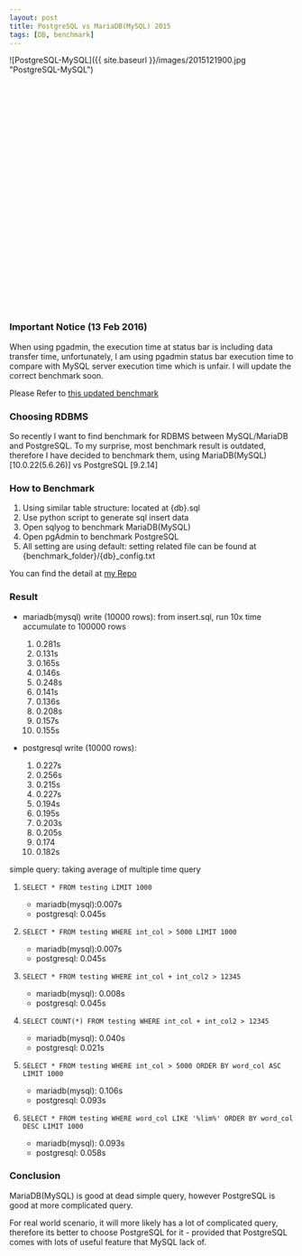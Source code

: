 ```yaml
---
layout: post
title: PostgreSQL vs MariaDB(MySQL) 2015
tags: [DB, benchmark]
---
```


![PostgreSQL-MySQL]({{ site.baseurl }}/images/2015121900.jpg "PostgreSQL-MySQL")

<script src="http://ajax.googleapis.com/ajax/libs/jquery/1.8.2/jquery.min.js">
</script>
<script src="http://code.highcharts.com/highcharts.js">
</script>
<script src="http://code.highcharts.com/modules/exporting.js">
</script>

<div id="container" style="min-width: 310px; height: 400px; margin: 0 auto">
</div>

<script type="text/javascript">

$(function () {
    $('#container').highcharts({
        chart: {
            type: 'bar'
        },
        title: {
            text: 'PostgreSQL vs MariaDB(MySQL) [QA failed, to be benchmark again]'
        },
        subtitle: {
            text: 'Source: <a href="https://nghenglim.github.io">nghenglim.github.io</a>'
        },
        xAxis: {
            categories: ['Write (10000 rows)', 'Read (Select)', 'READ (WHERE)', 'READ (WHERE A+B>C)', 'READ (COUNT WHERE A+B>C)', 'READ (WHERE ORDER)', 'READ (%wildcard% + ORDER)'],
            title: {
                text: null
            }
        },
        yAxis: {
            min: 0,
            title: {
                text: 'Time Taken (millisecond)',
                align: 'high'
            },
            labels: {
                overflow: 'justify'
            }
        },
        tooltip: {
            valueSuffix: ' millisecond'
        },
        plotOptions: {
            bar: {
                dataLabels: {
                    enabled: true
                }
            }
        },
        legend: {
            layout: 'vertical',
            align: 'right',
            verticalAlign: 'top',
            x: 0,
            y: 90,
            floating: true,
            borderWidth: 1,
            backgroundColor: ((Highcharts.theme && Highcharts.theme.legendBackgroundColor) || '#FFFFFF'),
            shadow: true
        },
        credits: {
            enabled: false
        },
        series: [{
            name: 'MariaDB(MySQL) [10.0.22(5.6.26)]',
            data: [177, 7, 7, 8, 40, 106, 93]
        }, {
            name: 'PostgreSQL [9.2.14]',
            data: [207, 45, 45, 45, 21, 93, 58]
        }]
    });
});

</script>

### Important Notice (13 Feb 2016)
When using pgadmin, the execution time at status bar is including data transfer time, unfortunately, I am using pgadmin status bar execution time to compare with MySQL server execution time which is unfair. I will update the correct benchmark soon.

Please Refer to [this updated benchmark](http://nghenglim.github.io/PostgreSQL-9.5.0-vs-MariaDB-10.1.11-vs-MySQL-5.7.0-year-2016/)

### Choosing RDBMS
So recently I want to find benchmark for RDBMS between MySQL/MariaDB and PostgreSQL. To my surprise, most benchmark result is outdated, therefore I have decided to benchmark them, using MariaDB(MySQL) [10.0.22(5.6.26)] vs PostgreSQL [9.2.14]

### How to Benchmark
1. Using similar table structure: located at {db}.sql
2. Use python script to generate sql insert data
3. Open sqlyog to benchmark MariaDB(MySQL)
4. Open pgAdmin to benchmark PostgreSQL
5. All setting are using default: setting related file can be found at {benchmark_folder}/{db}_config.txt

You can find the detail at [my Repo](https://github.com/nghenglim/database_benchmark)

### Result
- mariadb(mysql) write (10000 rows): from insert.sql, run 10x time accumulate to 100000 rows
    1. 0.281s
    2. 0.131s
    3. 0.165s
    4. 0.146s
    5. 0.248s
    6. 0.141s
    7. 0.136s
    8. 0.208s
    9. 0.157s
    10. 0.155s

- postgresql write (10000 rows):
    1. 0.227s
    2. 0.256s
    3. 0.215s
    4. 0.227s
    5. 0.194s
    6. 0.195s
    7. 0.203s
    8. 0.205s
    9. 0.174
    10. 0.182s

simple query: taking average of multiple time query

1. `SELECT * FROM testing LIMIT 1000`
    - mariadb(mysql):0.007s
    - postgresql: 0.045s

2. `SELECT * FROM testing WHERE int_col > 5000 LIMIT 1000`
    - mariadb(mysql):0.007s
    - postgresql: 0.045s

3. `SELECT * FROM testing WHERE int_col + int_col2 > 12345`
    - mariadb(mysql): 0.008s
    - postgresql: 0.045s

4. `SELECT COUNT(*) FROM testing WHERE int_col + int_col2 > 12345`
    - mariadb(mysql): 0.040s
    - postgresql: 0.021s

5. `SELECT * FROM testing WHERE int_col > 5000 ORDER BY word_col ASC LIMIT 1000`
    - mariadb(mysql): 0.106s
    - postgresql: 0.093s

6. `SELECT * FROM testing WHERE word_col LIKE '%lim%' ORDER BY word_col DESC LIMIT 1000`
    - mariadb(mysql): 0.093s
    - postgresql: 0.058s

### Conclusion
MariaDB(MySQL) is good at dead simple query, however PostgreSQL is good at more complicated query.

For real world scenario, it will more likely has a lot of complicated query, therefore its better to choose PostgreSQL for it - provided that PostgreSQL comes with lots of useful feature that MySQL lack of.
